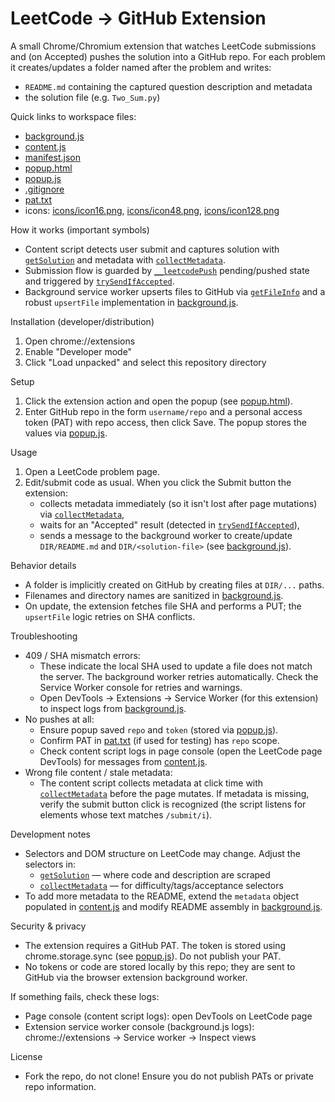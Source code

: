 # LeetCode → GitHub Extension

A small Chrome/Chromium extension that watches LeetCode submissions and (on Accepted) pushes the solution into a GitHub repo. For each problem it creates/updates a folder named after the problem and writes:
- `README.md` containing the captured question description and metadata
- the solution file (e.g. `Two_Sum.py`)

Quick links to workspace files:
- [background.js](background.js)
- [content.js](content.js)
- [manifest.json](manifest.json)
- [popup.html](popup.html)
- [popup.js](popup.js)
- [.gitignore](.gitignore)
- [pat.txt](pat.txt)
- icons: [icons/icon16.png](icons/icon16.png), [icons/icon48.png](icons/icon48.png), [icons/icon128.png](icons/icon128.png)

How it works (important symbols)
- Content script detects user submit and captures solution with [`getSolution`](content.js) and metadata with [`collectMetadata`](content.js).
- Submission flow is guarded by [`__leetcodePush`](content.js) pending/pushed state and triggered by [`trySendIfAccepted`](content.js).
- Background service worker upserts files to GitHub via [`getFileInfo`](background.js) and a robust `upsertFile` implementation in [background.js](background.js).

Installation (developer/distribution)
1. Open chrome://extensions
2. Enable "Developer mode"
3. Click "Load unpacked" and select this repository directory

Setup
1. Click the extension action and open the popup (see [popup.html](popup.html)).
2. Enter GitHub repo in the form `username/repo` and a personal access token (PAT) with repo access, then click Save. The popup stores the values via [popup.js](popup.js).

Usage
1. Open a LeetCode problem page.
2. Edit/submit code as usual. When you click the Submit button the extension:
   - collects metadata immediately (so it isn't lost after page mutations) via [`collectMetadata`](content.js),
   - waits for an "Accepted" result (detected in [`trySendIfAccepted`](content.js)),
   - sends a message to the background worker to create/update `DIR/README.md` and `DIR/<solution-file>` (see [background.js](background.js)).

Behavior details
- A folder is implicitly created on GitHub by creating files at `DIR/...` paths.
- Filenames and directory names are sanitized in [background.js](background.js).
- On update, the extension fetches file SHA and performs a PUT; the `upsertFile` logic retries on SHA conflicts.

Troubleshooting
- 409 / SHA mismatch errors:
  - These indicate the local SHA used to update a file does not match the server. The background worker retries automatically. Check the Service Worker console for retries and warnings.
  - Open DevTools → Extensions → Service Worker (for this extension) to inspect logs from [background.js](background.js).
- No pushes at all:
  - Ensure popup saved `repo` and `token` (stored via [popup.js](popup.js)).
  - Confirm PAT in [pat.txt](pat.txt) (if used for testing) has `repo` scope.
  - Check content script logs in page console (open the LeetCode page DevTools) for messages from [content.js](content.js).
- Wrong file content / stale metadata:
  - The content script collects metadata at click time with [`collectMetadata`](content.js) before the page mutates. If metadata is missing, verify the submit button click is recognized (the script listens for elements whose text matches `/submit/i`).

Development notes
- Selectors and DOM structure on LeetCode may change. Adjust the selectors in:
  - [`getSolution`](content.js) — where code and description are scraped
  - [`collectMetadata`](content.js) — for difficulty/tags/acceptance selectors
- To add more metadata to the README, extend the `metadata` object populated in [content.js](content.js) and modify README assembly in [background.js](background.js).

Security & privacy
- The extension requires a GitHub PAT. The token is stored using chrome.storage.sync (see [popup.js](popup.js)). Do not publish your PAT.
- No tokens or code are stored locally by this repo; they are sent to GitHub via the browser extension background worker.

If something fails, check these logs:
- Page console (content script logs): open DevTools on LeetCode page
- Extension service worker console (background.js logs): chrome://extensions → Service worker → Inspect views

License
- Fork the repo, do not clone! Ensure you do not publish PATs or private repo information.
